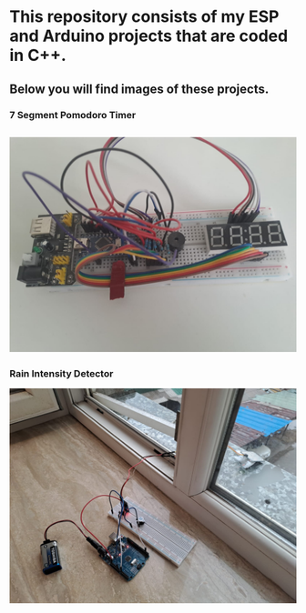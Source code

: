 # This repository consists of my ESP and Arduino projects that are coded in C++.

## Below you will find images of these projects.
### 7 Segment Pomodoro Timer
![Pomodoro Timer](images/POMODOROTIMER.jpg)
---
### Rain Intensity Detector
![Rain Detectore](images/raindetector1.jpg)
